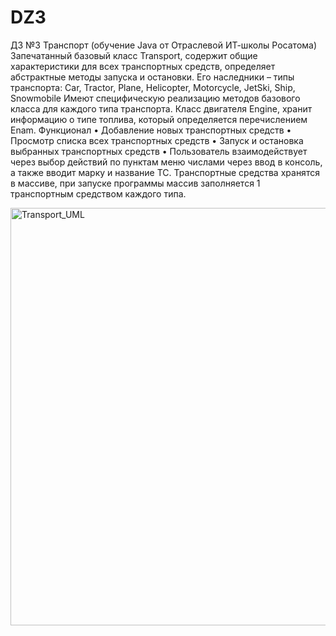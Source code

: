 # DZ3
ДЗ №3 Транспорт (обучение Java от Отраслевой ИТ-школы Росатома)
Запечатанный базовый класс Transport, содержит общие характеристики для всех транспортных средств, определяет абстрактные методы запуска и остановки.
Его наследники – типы транспорта: 
Car, Tractor, Plane, Helicopter, Motorcycle, JetSki, Ship, Snowmobile
Имеют специфическую реализацию методов базового класса для каждого типа транспорта.
Класс двигателя Engine, хранит информацию о типе топлива, который определяется перечислением Enam.
Функционал
•	Добавление новых транспортных средств
•	Просмотр списка всех транспортных средств
•	Запуск и остановка выбранных транспортных средств
•	Пользователь взаимодействует через выбор действий по пунктам меню числами через ввод в консоль, а также вводит марку и название ТС.
Транспортные средства хранятся в массиве, при запуске программы массив заполняется 1 транспортным средством каждого типа.

<img width="3291" height="668" alt="Transport_UML" src="https://github.com/user-attachments/assets/2454e89e-2a0c-421d-a205-58c5bba3ad53" />
